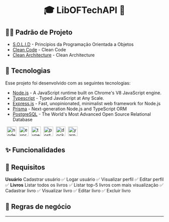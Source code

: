 <h1 align="center">
🎓 LibOFTechAPI 📝
</h1>

## 👨‍💻 Padrão de Projeto

* [S.O.L.I.D](https://medium.com/thiago-aragao/solid-princ%C3%ADpios-da-programa%C3%A7%C3%A3o-orientada-a-objetos-ba7e31d8fb25) - Princípios da Programação Orientada a Objetos
* [Clean Code]() - Clean Code  
* [Clean Architecture](https://medium.com/luizalabs/descomplicando-a-clean-architecture-cf4dfc4a1ac6) - Clean Architecture

## 🚀 Tecnologias
Esse projeto foi desenvolvido com as seguintes tecnologias:
* [Node.js](https://nodejs.org/en/) - A JavaScript runtime built on Chrome's V8 JavaScript engine.
* [Typescript](https://www.typescriptlang.org/) - Typed JavaScript at Any Scale.
* [Express.js](http://expressjs.com/) - Fast, unopinionated, minimalist web framework for Node.js
* [Prisma](https://prisma.io/) - Next-generation Node.js and TypeScript ORM
* [PostgreSQL](https://www.postgresql.org/) - The World's Most Advanced Open Source Relational Database
<p>
<img src="https://cdn.svgporn.com/logos/nodejs-icon.svg" alt="nodejs" width="30" height="30" style="margin-left: 5px;"/>
<img src="https://cdn.svgporn.com/logos/express.svg" alt="express" width="30" height="30" style="margin-left: 5px;"/>
<img src="https://cdn.svgporn.com/logos/typescript-icon.svg" alt="typescript" width="30" height="30" style="margin-left: 5px;"/>
<img src="https://cdn.svgporn.com/logos/postgresql.svg" alt="postgresql" width="30" height="30" style="margin-left: 5px;"/>
<img src="https://cdn.svgporn.com/logos/docker-icon.svg" alt="docker" width="30" height="30" style="margin-left: 5px;"/>
<img src="https://cdn.svgporn.com/logos/yarn.svg" alt="yarn" width="30" height="30" style="margin-left: 5px;"/>
</p>

## ✨ Funcionalidades

## 📝 Requisitos
**Usuário**
Cadastrar usuário ✅
Logar usuário ✅
Visualizar perfil ✅
Editar perfil ✅
**Livros**
Listar todos os livros ✅
Listar top-5 livros com mais visualização ✅
Cadastrar livro ✅
Visualizar livro ✅
Editar livro ✅
Excluir livro


## 📝 Regras de negócio

---